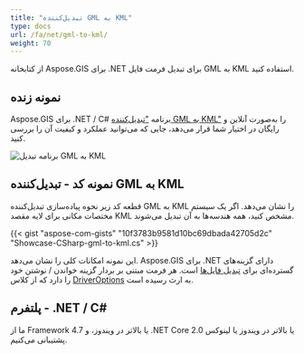 ```yaml
---
title: "تبدیل‌کننده GML به KML"
type: docs
url: /fa/net/gml-to-kml/
weight: 70
---
```


از کتابخانه Aspose.GIS برای .NET برای تبدیل فرمت فایل GML به KML استفاده کنید.

## **نمونه زنده**

Aspose.GIS برای .NET / C# برنامه ["تبدیل‌کننده GML به KML"](https://products.aspose.app/gis/conversion/gml-to-kml) را به‌صورت آنلاین و رایگان در اختیار شما قرار می‌دهد، جایی که می‌توانید عملکرد و کیفیت آن را بررسی کنید.

![برنامه تبدیل GML به KML](conversion.png)

## **نمونه کد - تبدیل‌کننده GML به KML**

قطعه کد زیر نحوه پیاده‌سازی تبدیل‌کننده GML به KML را نشان می‌دهد. اگر یک سیستم مختصات مکانی برای لایه مقصد KML مشخص کنید، همه هندسه‌ها به آن تبدیل می‌شوند. 

{{< gist "aspose-com-gists" "10f3783b9581d10bc69dbada42705d2c" "Showcase-CSharp-gml-to-kml.cs" >}}

این نمونه امکانات کلی را نشان می‌دهد. Aspose.GIS برای .NET دارای گزینه‌های گسترده‌ای برای [تبدیل فایل‌ها](https://docs.aspose.com/gis/net/vector-layers/) است. هر فرمت مبتنی بر بردار گزینه خواندن / نوشتن خود را دارد که از کلاس [DriverOptions](https://reference.aspose.com/gis/net/aspose.gis/driveroptions) به ارث رسیده است.

## **پلتفرم - .NET / C#**

ما از Framework 4.7 یا بالاتر در ویندوز، و .NET Core 2.0 یا بالاتر در ویندوز یا لینوکس پشتیبانی می‌کنیم.
